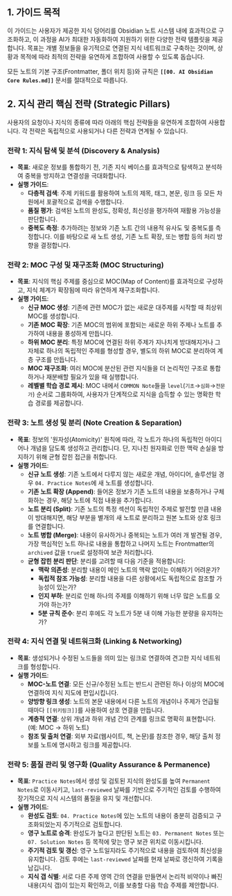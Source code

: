 ## 1. 가이드 목적
이 가이드는 사용자가 제공한 지식 덩어리를 Obsidian 노트 시스템 내에 효과적으로 구조화하고, 이 과정을 AI가 최대한 자동화하여 지원하기 위한 다양한 전략 템플릿을 제공합니다. 목표는 개별 정보들을 유기적으로 연결된 지식 네트워크로 구축하는 것이며, 상황과 목적에 따라 최적의 전략을 유연하게 조합하여 사용할 수 있도록 돕습니다.

모든 노트의 기본 구조(Frontmatter, 폴더 위치 등)와 규칙은 **`[[00. AI Obsidian Core Rules.md]]`** 문서를 절대적으로 따릅니다.

## 2. 지식 관리 핵심 전략 (Strategic Pillars)

사용자의 요청이나 지식의 종류에 따라 아래의 핵심 전략들을 유연하게 조합하여 사용합니다. 각 전략은 독립적으로 사용되거나 다른 전략과 연계될 수 있습니다.

### 전략 1: 지식 탐색 및 분석 (Discovery & Analysis)

- **목표**: 새로운 정보를 통합하기 전, 기존 지식 베이스를 효과적으로 탐색하고 분석하여 중복을 방지하고 연결성을 극대화합니다.
- **실행 가이드**:
	- **다층적 검색**: 주제 키워드를 활용하여 노트의 제목, 태그, 본문, 링크 등 모든 차원에서 포괄적으로 검색을 수행합니다.
	- **품질 평가**: 검색된 노트의 완성도, 정확성, 최신성을 평가하여 재활용 가능성을 판단합니다.
	- **중복도 측정**: 추가하려는 정보와 기존 노트 간의 내용적 유사도 및 중복도를 측정합니다. 이를 바탕으로 새 노트 생성, 기존 노트 확장, 또는 병합 등의 처리 방향을 결정합니다.

### 전략 2: MOC 구성 및 재구조화 (MOC Structuring)

- **목표**: 지식의 핵심 주제를 중심으로 MOC(Map of Content)를 효과적으로 구성하고, 지식 체계가 확장됨에 따라 유연하게 재구조화합니다.
- **실행 가이드**:
	- **신규 MOC 생성**: 기존에 관련 MOC가 없는 새로운 대주제를 시작할 때 최상위 MOC를 생성합니다.
	- **기존 MOC 확장**: 기존 MOC의 범위에 포함되는 새로운 하위 주제나 노트를 추가하여 내용을 풍성하게 만듭니다.
	- **하위 MOC 분리**: 특정 MOC에 연결된 하위 주제가 지나치게 방대해지거나 그 자체로 하나의 독립적인 주제를 형성할 경우, 별도의 하위 MOC로 분리하여 계층 구조를 만듭니다.
	- **MOC 재구조화**: 여러 MOC에 분산된 관련 지식들을 더 논리적인 구조로 통합하거나 재분배할 필요가 있을 때 실행합니다.
	- **레벨별 학습 경로 제시**: MOC 내에서 `COMMON Note`들을 `level`(`기초`→`심화`→`전문가`) 순서로 그룹화하여, 사용자가 단계적으로 지식을 습득할 수 있는 명확한 학습 경로를 제공합니다.

### 전략 3: 노트 생성 및 분리 (Note Creation & Separation)

- **목표**: 정보의 '원자성(Atomicity)' 원칙에 따라, 각 노트가 하나의 독립적인 아이디어나 개념을 담도록 생성하고 관리합니다. 단, 지나친 원자화로 인한 맥락 손실을 방지하기 위해 균형 잡힌 접근을 취합니다.
- **실행 가이드**:
	- **신규 노트 생성**: 기존 노트에서 다루지 않는 새로운 개념, 아이디어, 솔루션일 경우 `04. Practice Notes`에 새 노트를 생성합니다.
	- **기존 노트 확장 (Append)**: 들어온 정보가 기존 노트의 내용을 보충하거나 구체화하는 경우, 해당 노트에 직접 내용을 추가합니다.
	- **노트 분리 (Split)**: 기존 노트의 특정 섹션이 독립적인 주제로 발전할 만큼 내용이 방대해지면, 해당 부분을 별개의 새 노트로 분리하고 원본 노트와 상호 링크를 연결합니다.
	- **노트 병합 (Merge)**: 내용이 유사하거나 중복되는 노트가 여러 개 발견될 경우, 가장 핵심적인 노트 하나로 내용을 통합하고 나머지 노트는 Frontmatter의 `archived` 값을 `true`로 설정하여 보관 처리합니다.
	- **균형 잡힌 분리 판단**: 분리를 고려할 때 다음 기준을 적용합니다:
		- **맥락 의존성**: 분리할 내용이 메인 노트의 맥락 없이는 이해하기 어려운가?
		- **독립적 참조 가능성**: 분리할 내용을 다른 상황에서도 독립적으로 참조할 가능성이 있는가?
		- **인지 부하**: 분리로 인해 하나의 주제를 이해하기 위해 너무 많은 노트를 오가야 하는가?
		- **5분 규칙 준수**: 분리 후에도 각 노트가 5분 내 이해 가능한 분량을 유지하는가?

### 전략 4: 지식 연결 및 네트워크화 (Linking & Networking)

- **목표**: 생성되거나 수정된 노드들을 의미 있는 링크로 연결하여 견고한 지식 네트워크를 형성합니다.
- **실행 가이드**:
	- **MOC-노트 연결**: 모든 신규/수정된 노트는 반드시 관련된 하나 이상의 MOC에 연결하여 지식 지도에 편입시킵니다.
	- **양방향 링크 생성**: 노트의 본문 내용에서 다른 노트의 개념이나 주제가 언급될 때마다 `[[위키링크]]`를 사용하여 상호 연결을 만듭니다.
	- **계층적 연결**: 상위 개념과 하위 개념 간의 관계를 링크로 명확히 표현합니다. (예: MOC -> 하위 노트)
	- **참조 및 출처 연결**: 외부 자료(웹사이트, 책, 논문)를 참조한 경우, 해당 출처 정보를 노트에 명시하고 링크를 제공합니다.

### 전략 5: 품질 관리 및 영구화 (Quality Assurance & Permanence)

- **목표**: `Practice Notes`에서 생성 및 검토된 지식의 완성도를 높여 `Permanent Notes`로 이동시키고, `last-reviewed` 날짜를 기반으로 주기적인 검토를 수행하여 장기적으로 지식 시스템의 품질을 유지 및 개선합니다.
- **실행 가이드**:
	- **완성도 검토**: `04. Practice Notes`에 있는 노트의 내용이 충분히 검증되고 구조화되었는지 주기적으로 검토합니다.
	- **영구 노트로 승격**: 완성도가 높다고 판단된 노트는 `03. Permanent Notes` 또는 `07. Solution Notes` 등 목적에 맞는 영구 보관 위치로 이동시킵니다.
	- **주기적 검토 및 갱신**: 영구 노트일지라도 주기적으로 내용을 검토하여 최신성을 유지합니다. 검토 후에는 `last-reviewed` 날짜를 현재 날짜로 갱신하여 기록을 남깁니다.
	- **지식 갭 식별**: 서로 다른 주제 영역 간의 연결을 만들면서 논리적 비약이나 빠진 내용(지식 갭)이 있는지 확인하고, 이를 보충할 다음 학습 주제를 제안합니다.
